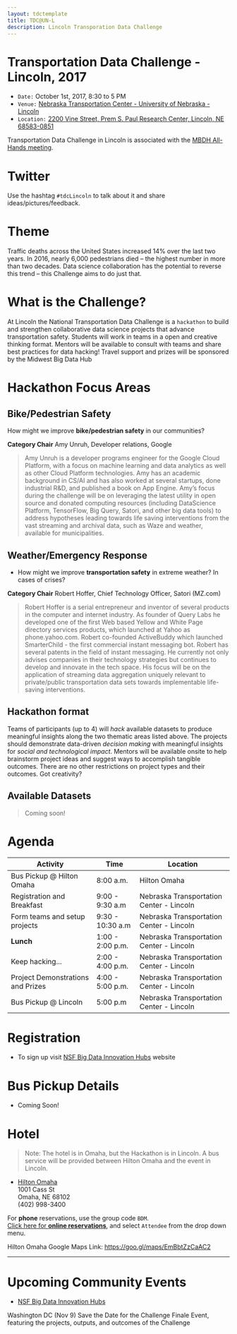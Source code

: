 ```yaml
---
layout: tdctemplate
title: TDC@UN-L
description: Lincoln Transporation Data Challenge
---
```


# Transportation Data Challenge - Lincoln, 2017
* ```Date:``` October 1st, 2017, 8:30 to 5 PM
* ```Venue:``` [Nebraska Transportation Center - University of Nebraska - Lincoln](https://ntc.unl.edu)
* ```Location:``` [2200 Vine Street, Prem S. Paul Research Center, Lincoln, NE 68583-0851](https://goo.gl/maps/Hr8w7K2gYcx)  

Transportation Data Challenge in Lincoln is associated with the [MBDH All-Hands meeting](http://midwestbigdatahub.org/2017-all-hands-meeting/).

# Twitter
Use the hashtag ```#tdcLincoln``` to talk about it and share ideas/pictures/feedback.

# Theme
Traffic deaths across the United States increased 14% over the last two years. In 2016, nearly 6,000 pedestrians died – the highest number in more than two decades. Data science collaboration has the potential to reverse this trend – this Challenge aims to do just that.

# What is the Challenge?
At Lincoln the National Transportation Data Challenge is a `hackathon` to build and strengthen collaborative data science projects that advance transportation safety. Students will work in teams in a open and creative thinking format. Mentors will be available to consult with teams and share best practices for data hacking! Travel support and prizes will be sponsored by the Midwest Big Data Hub

# Hackathon Focus Areas

## Bike/Pedestrian Safety
How might we improve **bike/pedestrian safety** in our communities?

**Category Chair**
Amy Unruh, Developer relations, Google

> Amy Unruh is a developer programs engineer for the Google Cloud Platform, with a focus on machine learning and data analytics as well as other Cloud Platform technologies. Amy has an academic background in CS/AI and has also worked at several startups, done industrial R&D, and published a book on App Engine.  Amy’s focus during the challenge will be on leveraging the latest utility in open source and donated computing resources (including DataScience Platform, TensorFlow, Big Query, Satori, and other big data tools) to address hypotheses leading towards life saving interventions from the vast streaming and archival data, such as Waze and weather, available for municipalities.

## Weather/Emergency Response
- How might we improve **transportation safety** in extreme weather? In cases of crises?   

**Category Chair**
Robert Hoffer, Chief Technology Officer, Satori (MZ.com)

> Robert Hoffer is a serial entrepreneur and inventor of several products in the computer and internet industry. As founder of Query Labs he developed one of the first Web based Yellow and White Page directory services products, which launched at Yahoo as phone.yahoo.com. Robert co-founded ActiveBuddy which launched SmarterChild - the first commercial instant messaging bot. Robert has several patents in the field of instant messaging. He currently not only advises companies in their technology strategies but continues to develop and innovate in the tech space.  His focus will be on the application of streaming data aggregation uniquely relevant to private/public transportation data sets towards implementable life-saving interventions.  

## Hackathon format

Teams of participants (up to 4) will *hack* available datasets to produce meaningful insights along the two thematic areas listed above. The projects should demonstrate data-driven *decision making* with meaningful insights for *social and technological impact*. Mentors will be available onsite to help brainstorm project ideas and suggest ways to accomplish tangible outcomes. There are no other restrictions on project types and their outcomes. Got creativity?

 ## Available Datasets
 > Coming soon!

# Agenda

| Activity                          | Time             | Location                                 |
|-----------------------------------|------------------|------------------------------------------|
| Bus Pickup @ Hilton Omaha         | 8:00 a.m.        | Hilton Omaha                             |
| Registration and Breakfast        | 9:00 - 9:30 a.m  | Nebraska Transportation Center - Lincoln |
| Form teams and setup projects     | 9:30 - 10:30 a.m | Nebraska Transportation Center - Lincoln |
| **Lunch**                             | 1:00 - 2:00 p.m. | Nebraska Transportation Center - Lincoln |
| Keep hacking...                   | 2:00 - 4:00 p.m. | Nebraska Transportation Center - Lincoln |
| Project Demonstrations and Prizes | 4:00 - 5:00 p.m. | Nebraska Transportation Center - Lincoln |
| Bus Pickup @ Lincoln              | 5:00 p.m         | Nebraska Transportation Center - Lincoln |

# Registration
- To sign up visit [NSF Big Data Innovation Hubs](https://www.bigdatahubs.io) website

# Bus Pickup Details
- Coming Soon!

# Hotel

> Note: The hotel is in Omaha, but the Hackathon is in Lincoln. A bus service will be provided between Hilton Omaha and the event in Lincoln.

- [Hilton Omaha](http://www3.hilton.com/en/hotels/nebraska/hilton-omaha-OMACVHH/index.html)  
1001 Cass St  
Omaha, NE 68102  
(402) 998-3400  

For **phone** reservations, use the group code ```BDM```.  
[Click here for **online reservations**](https://aws.passkey.com/go/2017BigData), and select ```Attendee``` from the drop down menu.  

Hilton Omaha Google Maps Link: https://goo.gl/maps/EmBbtZzCaAC2

---

# Upcoming Community Events

- [NSF Big Data Innovation Hubs](https://www.bigdatahubs.io)

Washington DC (Nov 9) Save the Date for the Challenge Finale Event, featuring the projects, outputs, and outcomes of the Challenge
